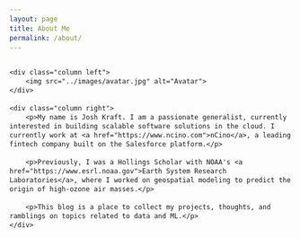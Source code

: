```yaml
---
layout: page
title: About Me
permalink: /about/
---
```


<style>

.row {
  display: flex;
}
  
.column {
  flex: 50%;
  padding: 5px;
}

.img {
  border-radius: 8px;
}

</style>

<div class="row">

    <div class="column left">
        <img src="../images/avatar.jpg" alt="Avatar">
    </div>
    
    <div class="column right">
        <p>My name is Josh Kraft. I am a passionate generalist, currently interested in building scalable software solutions in the cloud. I currently work at <a href="https://www.ncino.com">nCino</a>, a leading fintech company built on the Salesforce platform.</p>
    
        <p>Previously, I was a Hollings Scholar with NOAA's <a href="https://www.esrl.noaa.gov">Earth System Research Laboratories</a>, where I worked on geospatial modeling to predict the origin of high-ozone air masses.</p>
    
        <p>This blog is a place to collect my projects, thoughts, and ramblings on topics related to data and ML.</p>
    </div>

</div>
